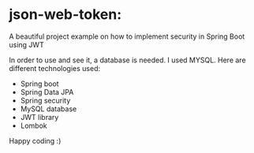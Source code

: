 # json-web-token: 

A beautiful project example on how to implement security in Spring Boot using JWT

In order to use and see it, a database is needed. I used MYSQL. Here are different technologies used:

* Spring boot
* Spring Data JPA
* Spring security
* MySQL database
* JWT library
* Lombok

Happy coding :)


